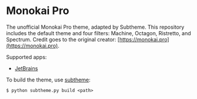 # Monokai Pro

The unofficial Monokai Pro theme, adapted by Subtheme. This repository includes the default theme and four filters: Machine, Octagon, Ristretto, and Spectrum. Credit goes to the original creator: [https://monokai.pro](https://monokai.pro).

Supported apps:
- [JetBrains](https://github.com/subtheme-pro/monokai-pro/tree/master/apps/jetbrains)

To build the theme, use [subtheme](https://github.com/subtheme-pro/subtheme):

```shell script
$ python subtheme.py build <path>
```
